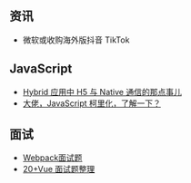 ## 资讯

- 微软或收购海外版抖音 TikTok

## JavaScript

- [Hybrid 应用中 H5 与 Native 通信的那点事儿](https://mp.weixin.qq.com/s/9YkBGfOMvSHr_alpMJUY2Q)
- [大佬，JavaScript 柯里化，了解一下？](https://juejin.im/post/6844903603266650125)

## 面试

- [Webpack面试题](https://juejin.im/post/6844904094281236487)
- [20+Vue 面试题整理](https://juejin.im/post/6844904084374290446)
